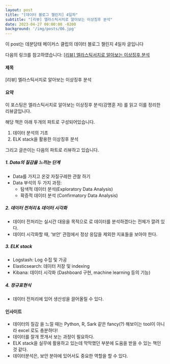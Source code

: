 ```yaml
---
layout: post
title: "[데이터 블로그 챌린지] 4일차"
subtitle: "[리뷰] 엘라스틱서치로 알아보는 이상징후 분석"
date: 2023-04-27 00:00:00 -0200
background: '/img/posts/06.jpg'
---
```


이 post는 데분당태 메이커스 클럽의 데이터 블로그 챌린지 4일차 글입니다

다음의 링크를 참고하였습니다: [[리뷰] 엘라스틱서치로 알아보는 이상징후 분석](https://theorydb.github.io/review/2020/03/11/review-book-data-anomaly-detection/)

#### 제목

[리뷰] 엘라스틱서치로 알아보는 이상징후 분석



#### 요약
이 포스팅은 엘라스틱서치로 알아보는 이상징후 분석(강명훈 저) 를 읽고 이를 정리한 리뷰글입니다.

해당 책은 아래 두개의 파트로 구성되어있습니다.
1. 데이터 분석의 기초
2. ELK stack을 활용한 이상징후 분석

그리고 글쓴이는 다음의 파트로 리뷰하고 있습니다.

##### 1. Data의 질감을 느끼는 단계
- Data를 가지고 온갖 자질구레한 관찰 하기
- Data 부석의 두 가지 과정:
  - 탐색적 데이터 분석(Exploratory Data Analysis)
  - 확증적 데이터 분석 (Confirmatory Data Analysis)

##### 2. 데이터 전처리 & 데이터 시각화
- 데이터 전처리는 실시간 대응을 목적으로 로 데이터를 분석하겠다는 전제가 깔려 있다.
- 데이터 시각화할 때, ‘보안’ 관점에서 정상 응답을 제외한 지표들을 보아야 한다.

##### 3. ELK stack
- Logstash: Log 수집 및 가공
- Elasticsearch: 데이터 저장 및 indexing
- Kibana: 데이터 시각화 (Dashboard 구현, machine learning 등의 기능)

##### 4. 정규표현식
- 데이터 전처리에 있어 생산성을 끌어올릴 수 있다.



#### 인사이트
* 데이터의 질감 을 느낄 때는 Python, R, Sark 같은 fancy(?) 해보이는 tool이 아니라 excel 로도 충분하다!
* 데이터를 잘개 쪼개서 보는 과정이 필요하다.
* ELK stack을 실무에 활용하고 있는데 막막했던 부분에 도움을 받을 수 있는 책인 것 같다.
* 데이터분석은, 보안 분야에 있어서도 중요한 역할을 할 수 있다.


